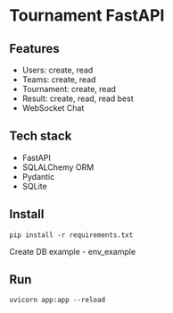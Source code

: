 # Tournament FastAPI


## Features
- Users: create, read
- Teams: create, read
- Tournament: create, read
- Result: create, read, read best
- WebSocket Chat

## Tech stack
- FastAPI
- SQLALChemy ORM
- Pydantic
- SQLite

## Install
```
pip install -r requirements.txt
```

Create DB example - env_example

## Run 
```
uvicorn app:app --reload
```
